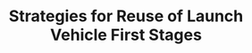 ---
title: "Strategies for Reuse of Launch Vehicle First Stages"
excerpt: 'presented by Matthew Vernacchia and Kelly Mathesius at the 2018 Interantional Astronautical Congress (paper code IAC-18,D2,4,3, x47508)'
# nolink: true
link: https://github.com/mvernacc/lvreuse
order: 4
---